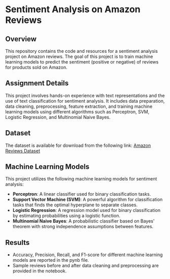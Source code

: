 # Sentiment Analysis on Amazon Reviews

## Overview
This repository contains the code and resources for a sentiment analysis project on Amazon reviews. The goal of this project is to train machine learning models to predict the sentiment (positive or negative) of reviews for  products sold on Amazon.

## Assignment Details
This project involves hands-on experience with text representations and the use of text classification for sentiment analysis. It includes data preparation, data cleaning, preprocessing, feature extraction, and training machine learning models using different algorithms such as Perceptron, SVM, Logistic Regression, and Multinomial Naive Bayes.

## Dataset
The dataset is available for download from the following link:
[Amazon Reviews Dataset](https://web.archive.org/web/20201127142707if_/https://s3.amazonaws.com/amazon-reviews-pds/tsv/amazon_reviews_us_Office_Products_v1_00.tsv.gz)

## Machine Learning Models
This project utilizes the following machine learning models for sentiment analysis:
- **Perceptron**: A linear classifier used for binary classification tasks.
- **Support Vector Machine (SVM)**: A powerful algorithm for classification tasks that finds the optimal hyperplane to separate classes.
- **Logistic Regression**: A regression model used for binary classification by estimating probabilities using a logistic function.
- **Multinomial Naive Bayes**: A probabilistic classifier based on Bayes' theorem with strong independence assumptions between features.

## Results
- Accuracy, Precision, Recall, and F1-score for different machine learning models are reported in the pynb file.
- Sample reviews before and after data cleaning and preprocessing are provided in the notebook.


